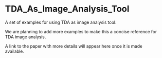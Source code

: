 # TDA_As_Image_Analysis_Tool
A set of examples for using TDA as image analysis tool.

We are planning to add more examples to make this a concise reference for TDA image analysis.

A link to the paper with more details will appear here once it is made available.
